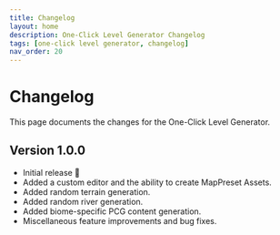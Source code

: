 ```yaml
---
title: Changelog
layout: home
description: One-Click Level Generator Changelog
tags: [one-click level generator, changelog]
nav_order: 20
---
```


# Changelog

This page documents the changes for the One-Click Level Generator.

## Version 1.0.0

- Initial release 🎉
- Added a custom editor and the ability to create MapPreset Assets.
- Added random terrain generation.
- Added random river generation.
- Added biome-specific PCG content generation.
- Miscellaneous feature improvements and bug fixes.
